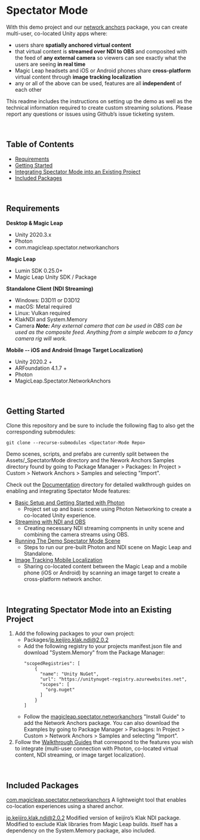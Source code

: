 # Spectator Mode

With this demo project and our [network anchors](https://github.com/magicleap/com.magicleap.spectator.networkanchors/tree/main) package, you can create multi-user, co-located Unity apps where:
  - users share **spatially anchored virtual content** 
  - that virtual content is **streamed over NDI to OBS** and composited with the feed of **any external camera** so viewers can see exactly what the users are seeing **in real time**
  - Magic Leap headsets and iOS or Android phones share **cross-platform** virtual content through **image tracking localization**
  - any or all of the above can be used, features are all **independent** of each other

This readme includes the instructions on setting up the demo as well as the technical information required to create custom streaming solutions. Please report any questions or issues using Github’s issue ticketing system.  

<br/>

## Table of Contents
- [Requirements](#requirements)
- [Getting Started](#getting-started)
- [Integrating Spectator Mode into an Existing Project](#integrating-spectator-mode-into-an-existing-project)
- [Included Packages](#included-packages)

<br/>

## Requirements  
**Desktop & Magic Leap**
- Unity 2020.3.x
- Photon
- com.magicleap.spectator.networkanchors

**Magic Leap** 
- Lumin SDK 0.25.0+
- Magic Leap Unity SDK / Package

**Standalone Client  (NDI Streaming)**
- Windows: D3D11 or D3D12 
- macOS: Metal required
- Linux: Vulkan required
- KlakNDI and System.Memory
- Camera
***Note:** Any external camera that can be used in OBS can be used as the composite feed. Anything from a simple webcam to a fancy camera rig will work.*

**Mobile -- iOS and Android (Image Target Localization)**
- Unity 2020.2 +
- ARFoundation 4.1.7 +
- Photon
- MagicLeap.Spectator.NetworkAnchors

<br/>

## Getting Started

Clone this repository and be sure to include the following flag to also get the corresponding submodules:
  ```
  git clone --recurse-submodules <Spectator-Mode Repo>
  ```

Demo scenes, scripts, and prefabs are currently split between the Assets/_SpectatorMode directory and the Nework Anchors Samples directory found by going to Package Manager > Packages: In Project > Custom > Network Anchors > Samples and selecting "Import".

Check out the [Documentation](https://github.com/magicleap/spectator-mode/tree/main/Documentation) directory for detailed walkthrough guides on enabling and integrating Spectator Mode features:
- [Basic Setup and Getting Started with Photon](https://github.com/magicleap/spectator-mode/Documentation/GettingStarted.md)
    -  Project set up and basic scene using Photon Networking to create a co-located Unity experience.
- [Streaming with NDI and OBS](https://github.com/magicleap/spectator-mode/Documentation/StreamingGuide.md)
    - Creating necessary NDI streaming compnents in unity scene and combining the camera streams using OBS.
- [Running The Demo Spectator Mode Scene](https://github.com/magicleap/spectator-mode/Documentation/SpectatorModeDemoScene.md)
    - Steps to run our pre-built Photon and NDI scene on Magic Leap and Standalone.
- [Image Tracking Mobile Localization](https://github.com/magicleap/spectator-mode/Documentation/MobileLocalization.md)
    - Sharing co-located content between the Magic Leap and a mobile phone (iOS or Android) by scanning an image target to create a cross-platform network anchor.

<br/>

## Integrating Spectator Mode into an Existing Project

1. Add the following packages to your own project:
    - Packages/jp.keijiro.klak.ndi@2.0.2
    - Add the following registry to your projects manifest.json file and download "System.Memory" from the Package Manager:
      ```
      "scopedRegistries": [
          {
            "name": "Unity NuGet",
            "url": "https://unitynuget-registry.azurewebsites.net",
            "scopes": [
              "org.nuget"
            ]
          }
      ]
      ```
    - Follow the [magicleap.spectator.networkanchors](https://github.com/magicleap/com.magicleap.spectator.networkanchors/tree/main) "Install Guide" to add the Network Anchors package. You can also download the Examples by going to Package Manager > Packages: In Project > Custom > Network Anchors > Samples and selecting "Import".
2. Follow the [Walkthrough Guides](https://github.com/magicleap/spectator-mode/tree/main/Documentation) that correspond to the features you wish to integrate (multi-user connection with Photon, co-located virtual content, NDI streaming, or image target localization).

<br/>

## Included Packages
[com.magicleap.spectator.networkanchors](https://github.com/magicleap/com.magicleap.spectator.networkanchors)
A lightweight tool that enables co-location experiences using a shared anchor.

[jp.keijiro.klak.ndi@2.0.2](https://github.com/keijiro/KlakNDI)
Modified version of keijiro’s Klak NDI package. Modified to exclude Klak libraries from Magic Leap builds. Itself has a dependency on the System.Memory package, also included.
